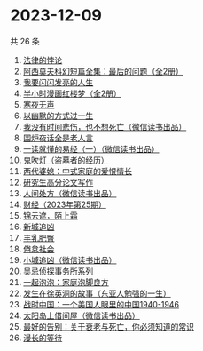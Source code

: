 # 2023-12-09

共 26 条

<!-- BEGIN WEREAD -->
<!-- 最后更新时间 2023-12-09 11:06:43 +0800 -->
1. [法律的悖论](https://weread.qq.com/web/bookDetail/48032000813ab8616g0176c9)
1. [阿西莫夫科幻短篇全集：最后的问题（全2册）](https://weread.qq.com/web/bookDetail/10a32d30813ab85f8g0175ac)
1. [我要闪闪发亮的人生](https://weread.qq.com/web/bookDetail/28132540813ab7b1bg010786)
1. [半小时漫画红楼梦（全2册）](https://weread.qq.com/web/bookDetail/2c432520813ab85f8g0186ca)
1. [寒夜无声](https://weread.qq.com/web/bookDetail/50c322f0813ab8601g015335)
1. [以幽默的方式过一生](https://weread.qq.com/web/bookDetail/cbd32140813ab8472g01991a)
1. [我没有时间悲伤，也不想死亡（微信读书出品）](https://weread.qq.com/web/bookDetail/78632b80813ab83beg0181c3)
1. [围炉夜话全是老人言](https://weread.qq.com/web/bookDetail/6ba32600813ab84b0g017b80)
1. [一读就懂的易经（一）（微信读书出品）](https://weread.qq.com/web/bookDetail/89d32d90813ab85c3g010752)
1. [鬼吹灯（盗墓者的经历）](https://weread.qq.com/web/bookDetail/c8532e60581277c852d02a1)
1. [两代婆媳：中式家庭的爱恨情长](https://weread.qq.com/web/bookDetail/8b532c00813ab84e4g0139ee)
1. [研究生高分论文写作](https://weread.qq.com/web/bookDetail/f2032ec0813ab6ebbg017e0b)
1. [人间处方（微信读书出品）](https://weread.qq.com/web/bookDetail/85d32cd0813ab82e0g012433)
1. [财经（2023年第25期）](https://weread.qq.com/web/bookDetail/5cd32070813ab8600g016645)
1. [锦云遮，陌上霜](https://weread.qq.com/web/bookDetail/43032970813ab68c2g019e81)
1. [新城追凶](https://weread.qq.com/web/bookDetail/0b7326a07279d4b10b791c8)
1. [丰乳肥臀](https://weread.qq.com/web/bookDetail/ea532d2071938fb5ea51430)
1. [倦怠社会](https://weread.qq.com/web/bookDetail/62a32c7071889fee62ad6ac)
1. [小城追凶（微信读书出品）](https://weread.qq.com/web/bookDetail/01532ef0813ab85b2g019a45)
1. [吴忌侦探事务所系列](https://weread.qq.com/web/bookDetail/b5432920813ab82e6g013d90)
1. [一起泡泡：家庭泡脚良方](https://weread.qq.com/web/bookDetail/c92325f0813ab7769g013cbc)
1. [发生在徐英洞的故事（东亚人勉强的一生）](https://weread.qq.com/web/bookDetail/7af32e20813ab85cfg018ae8)
1. [战时中国：一个美国人眼里的中国1940-1946](https://weread.qq.com/web/bookDetail/42732e90813ab6c6bg011ada)
1. [太阳岛上借间屋（微信读书出品）](https://weread.qq.com/web/bookDetail/07032f00813ab85d2g0157f3)
1. [最好的告别：关于衰老与死亡，你必须知道的常识](https://weread.qq.com/web/bookDetail/088328d05a9b5608888931f)
1. [漫长的等待](https://weread.qq.com/web/bookDetail/f2932290813ab84dfg013dd6)
<!-- END WEREAD -->